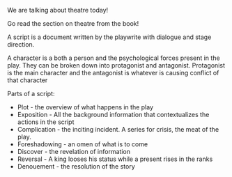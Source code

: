 We are talking about theatre today!

Go read the section on theatre from the book!

A script is a document written by the playwrite with dialogue and stage direction.

A character is a both a person and the psychological forces present in the play.  They can be broken down into protagonist and antagonist. Protagonist is the main character and the antagonist is whatever is causing conflict of that character

Parts of a script:
* Plot - the overview of what happens in the play
* Exposition - All the background information that contextualizes the actions in the script
* Complication - the inciting incident. A series for crisis, the meat of the play.
* Foreshadowing - an omen of what is to come
* Discover - the revelation of information
* Reversal - A king looses his status while a present rises in the ranks
* Denouement - the resolution of the story

